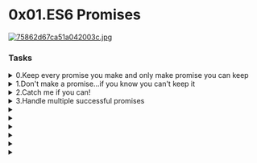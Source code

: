 # 0x01.ES6 Promises

[![75862d67ca51a042003c.jpg](https://i.postimg.cc/SKNMDkTg/75862d67ca51a042003c.jpg)](https://postimg.cc/NKSF0qwX)

### Tasks

<details>
<summary><a href"./0-promise.js">0.Keep every promise you make and only make promise you can keep</a></summary>
<a href='https://postimg.cc/8j5DqKrr' target='_blank'><img src='https://i.postimg.cc/8j5DqKrr/Screenshot-from-2023-07-25-15-08-57.png' border='0' alt='Screenshot-from-2023-07-25-15-08-57'/></a>
</details>


<details>
<summary><a href"./1-promise.js">1.Don't make a promise...if you know you can't keep it</a></summary>
<a href='https://postimg.cc/JyqN0n0d' target='_blank'><img src='https://i.postimg.cc/JyqN0n0d/Screenshot-from-2023-07-25-16-06-00.png' border='0' alt='Screenshot-from-2023-07-25-16-06-00'/></a>
</details>


<details>
<summary><a href"./2-then.js">2.Catch me if you can!</a></summary>
<a href='https://postimg.cc/7fRGBzJk' target='_blank'><img src='https://i.postimg.cc/7fRGBzJk/Screenshot-from-2023-07-25-16-09-33.png' border='0' alt='Screenshot-from-2023-07-25-16-09-33'/></a>
</details>


<details>
<summary><a href"./3-all.js">3.Handle multiple successful promises</a></summary>
<a href='https://postimg.cc/6TqRRPKH' target='_blank'><img src='https://i.postimg.cc/6TqRRPKH/Screenshot-from-2023-07-25-16-45-31.png' border='0' alt='Screenshot-from-2023-07-25-16-45-31'/></a>
</details>


<details>
<summary><a href""></a></summary>
</details>


<details>
<summary><a href""></a></summary>
</details>


<details>
<summary><a href""></a></summary>
</details>


<details>
<summary><a href""></a></summary>
</details>


<details>
<summary><a href""></a></summary>
</details>


<details>
<summary><a href""></a></summary>
</details>


